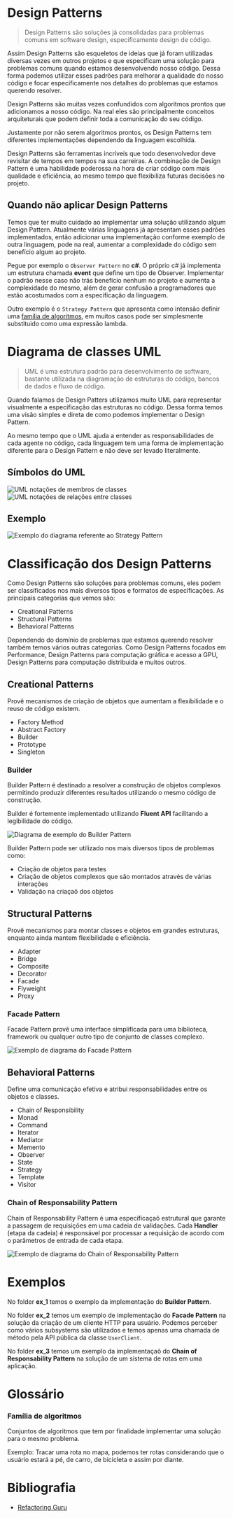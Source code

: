 # Design Patterns

> Design Patterns são soluções já consolidadas para problemas comuns em software design, especificamente design de código. 
 
Assim Design Patterns são esqueletos de ideias que já foram utilizadas diversas vezes em outros projetos e que especificam uma solução para problemas comuns quando estamos desenvolvendo nosso código. Dessa forma podemos utilizar esses padrões para melhorar a qualidade do nosso código e focar especificamente nos detalhes do problemas que estamos querendo resolver.

Design Patterns são muitas vezes confundidos com algoritmos prontos que adicionamos a nosso código. Na real eles são principalmente conceitos arquiteturais que podem definir toda a comunicação do seu código.

Justamente por não serem algoritmos prontos, os Design Patterns tem diferentes implementações dependendo da linguagem escolhida.

Design Patterns são ferramentas incríveis que todo desenvolvedor deve revisitar de tempos em tempos na sua carreiras. A combinação de Design Pattern é uma habilidade poderossa na hora de criar código com mais qualidade e eficiência, ao mesmo tempo que flexibiliza futuras decisões no projeto.

## Quando não aplicar Design Patterns

Temos que ter muito cuidado ao implementar uma solução utilizando algum Design Pattern. Atualmente várias linguagens já apresentam esses padrões implementados, então adicionar uma implementação conforme exemplo de outra linguagem, pode na real, aumentar a complexidade do código sem benefício algum ao projeto.

Pegue por exemplo o `Observer Pattern` no **c#**. O próprio c# já implementa um estrutura chamada **event** que define um tipo de Observer. Implementar o padrão nesse caso não trás benefício nenhum no projeto e aumenta a complexidade do mesmo, além de gerar confusão a programadores que estão acostumados com a especificação da linguagem.

Outro exemplo é o `Strategy Pattern` que apresenta como intensão definir uma [família de algoritmos](#família-de-algoritmos), em muitos casos pode ser simplesmente substituido como uma expressão lambda.

# Diagrama de classes UML

> UML é uma estrutura padrão para desenvolvimento de software, bastante utilizada na diagramação de estruturas do código, bancos de dados e fluxo de código.

Quando falamos de Design Patters utilizamos muito UML para representar visualmente a especificação das estruturas no código. Dessa forma temos uma visão simples e direta de como podemos implementar o Design Pattern.

Ao mesmo tempo que o UML ajuda a entender as responsabilidades de cada agente no código, cada linguagem tem uma forma de implementação diferente para o Design Pattern e não deve ser levado literalmente.

## Símbolos do UML

![UML notações de membros de classes](./imgs/uml-class-members-notations.png)
![UML notações de relações entre classes](./imgs/uml-symbols.png)

## Exemplo

![Exemplo do diagrama referente ao Strategy Pattern](./imgs/uml_diagram_example.png)

# Classificação dos Design Patterns

Como Design Patterns são soluções para problemas comuns, eles podem ser classificados nos mais diversos tipos e formatos de especificações. As principais categorias que vemos são:

- Creational Patterns
- Structural Patterns
- Behavioral Patterns

Dependendo do domínio de problemas que estamos querendo resolver também temos vários outras categorias. Como Design Patterns focados em Performance, Design Patterns para computação gráfica e acesso a GPU, Design Patterns para computação distribuida e muitos outros.

## Creational Patterns

Provê mecanismos de criação de objetos que aumentam a flexibilidade e o reuso de código existem.

- Factory Method
- Abstract Factory
- Builder
- Prototype
- Singleton

### Builder

Builder Pattern é destinado a resolver a construção de objetos complexos permitindo produzir diferentes resultados utilizando o mesmo código de construção.

Builder é fortemente implementado utilizando **Fluent API** facilitando a legibilidade do código.

![Diagrama de exemplo do Builder Pattern](./imgs/builder_pattern.png)

Builder Pattern pode ser utilizado nos mais diversos tipos de problemas como:
- Criação de objetos para testes
- Criação de objetos complexos que são montados através de várias interações
- Validação na criaçaõ dos objetos

## Structural Patterns

Provê mecanismos para montar classes e objetos em grandes estruturas, enquanto ainda mantem flexibilidade e eficiência.

- Adapter
- Bridge
- Composite
- Decorator
- Facade
- Flyweight
- Proxy

### Facade Pattern

Facade Pattern provê uma interface simplificada para uma biblioteca, framework ou qualquer outro tipo de conjunto de classes complexo.

![Exemplo de diagrama do Facade Pattern](./imgs/facade_pattern.png)

## Behavioral Patterns

Define uma comunicação efetiva e atribui responsabilidades entre os objetos e classes.

- Chain of Responsibility
- Monad
- Command
- Iterator
- Mediator
- Memento
- Observer
- State
- Strategy
- Template
- Visitor

### Chain of Responsability Pattern

Chain of Responsability Pattern é uma especificaçaõ estrutural que garante a passagem de requisições em uma cadeia de validações. Cada **Handler** (etapa da cadeia) é responsável por processar a requisição de acordo com o parâmetros de entrada de cada etapa.

![Exemplo de diagrama do Chain of Responsability Pattern](./imgs/chain_of_responsability_pattern.png)

# Exemplos

No folder **ex_1** temos o exemplo da implementação do **Builder Pattern**.

No folder **ex_2** temos um exemplo de implementação do **Facade Pattern** na solução da criação de um cliente HTTP para usuário. Podemos perceber como vários subsystems são utilizados e temos apenas uma chamada de método pela API pública da classe `UserClient`.

No folder **ex_3** temos um exemplo da implementaçaõ do **Chain of Responsability Pattern** na solução de um sistema de rotas em uma aplicação.

# Glossário

### **Família de algoritmos**

Conjuntos de algoritmos que tem por finalidade implementar uma solução para o mesmo problema.

Exemplo: Tracar uma rota no mapa, podemos ter rotas considerando que o usuário estará a pé, de carro, de bicicleta e assim por diante.

# Bibliografia

- [Refactoring Guru](https://refactoring.guru/)